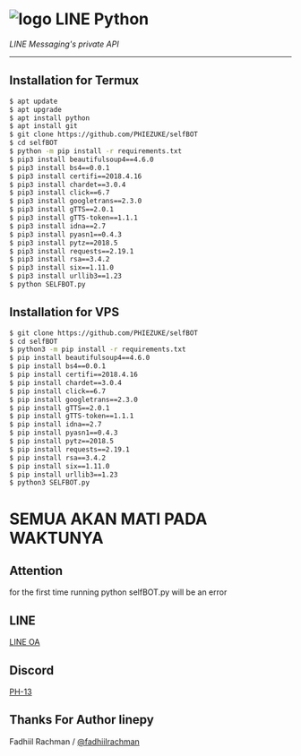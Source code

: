 # ![logo](LINE-sm.png) LINE Python

*LINE Messaging's private API*

----

## Installation for Termux

```sh
$ apt update
$ apt upgrade
$ apt install python
$ apt install git
$ git clone https://github.com/PHIEZUKE/selfBOT
$ cd selfBOT
$ python -m pip install -r requirements.txt
$ pip3 install beautifulsoup4==4.6.0
$ pip3 install bs4==0.0.1
$ pip3 install certifi==2018.4.16
$ pip3 install chardet==3.0.4
$ pip3 install click==6.7
$ pip3 install googletrans==2.3.0
$ pip3 install gTTS==2.0.1
$ pip3 install gTTS-token==1.1.1
$ pip3 install idna==2.7
$ pip3 install pyasn1==0.4.3
$ pip3 install pytz==2018.5
$ pip3 install requests==2.19.1
$ pip3 install rsa==3.4.2
$ pip3 install six==1.11.0
$ pip3 install urllib3==1.23
$ python SELFBOT.py
```

## Installation for VPS

```sh
$ git clone https://github.com/PHIEZUKE/selfBOT
$ cd selfBOT
$ python3 -m pip install -r requirements.txt
$ pip install beautifulsoup4==4.6.0
$ pip install bs4==0.0.1
$ pip install certifi==2018.4.16
$ pip install chardet==3.0.4
$ pip install click==6.7
$ pip install googletrans==2.3.0
$ pip install gTTS==2.0.1
$ pip install gTTS-token==1.1.1
$ pip install idna==2.7
$ pip install pyasn1==0.4.3
$ pip install pytz==2018.5
$ pip install requests==2.19.1
$ pip install rsa==3.4.2
$ pip install six==1.11.0
$ pip install urllib3==1.23
$ python3 SELFBOT.py
```
# SEMUA AKAN MATI PADA WAKTUNYA
## Attention

for the first time running python selfBOT.py will be an error

## LINE
[LINE OA](https://line.me/ti/p/~qqo7303u)

## Discord
[PH-13](https://discord.gg/5jqbutB)

## Thanks For Author linepy
Fadhiil Rachman / [@fadhiilrachman](https://www.instagram.com/me)
